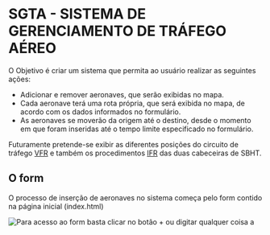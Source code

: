 
# SGTA - SISTEMA DE GERENCIAMENTO DE TRÁFEGO AÉREO

O Objetivo é criar um sistema que permita ao usuário realizar as seguintes ações:

  - Adicionar e remover aeronaves, que serão exibidas no mapa.
  - Cada aeronave terá uma rota própria, que será exibida no mapa, de acordo com os dados informados no formulário.
  - As aeronaves se moverão da origem até o destino, desde o momento em que foram inseridas até o tempo limite especificado no formulário.

Futuramente pretende-se exibir as diferentes posições do circuito de tráfego [VFR](https://pt.wikipedia.org/wiki/Regras_de_voo_visual) e também os procedimentos [IFR](https://pt.wikipedia.org/wiki/IFR_%28avia%C3%A7%C3%A3o%29) das duas cabeceiras de SBHT.

## O form
O processo de inserção de aeronaves no sistema começa pelo form contido na página inicial (index.html)

![Para acesso ao form basta clicar no botão + ou digitar qualquer coisa](https://i.ibb.co/74mhvvG/form.png)
a

